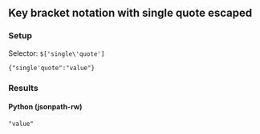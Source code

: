 ## Key bracket notation with single quote escaped

### Setup
Selector: `$['single\'quote']`

    {"single'quote":"value"}

### Results
#### Python (jsonpath-rw)

    "value"

